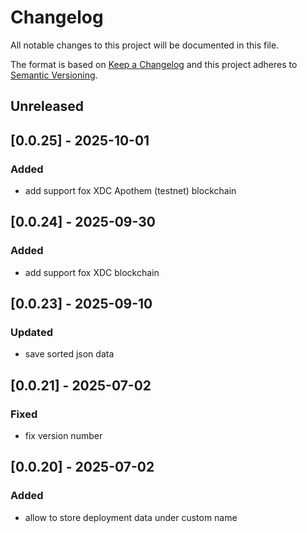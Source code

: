 # Changelog
All notable changes to this project will be documented in this file.

The format is based on [Keep a Changelog](http://keepachangelog.com/en/1.0.0/)
and this project adheres to [Semantic Versioning](http://semver.org/spec/v2.0.0.html).

## Unreleased

## [0.0.25] - 2025-10-01
### Added
- add support fox XDC Apothem (testnet) blockchain

## [0.0.24] - 2025-09-30
### Added
- add support fox XDC blockchain

## [0.0.23] - 2025-09-10
### Updated
- save sorted json data 

## [0.0.21] - 2025-07-02
### Fixed
- fix version number

## [0.0.20] - 2025-07-02
### Added
- allow to store deployment data under custom name
